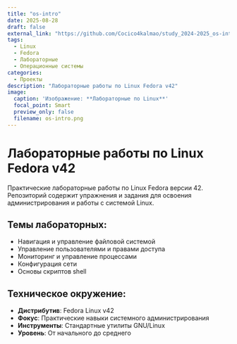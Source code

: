 ```yaml
---
title: "os-intro"
date: 2025-08-28
draft: false
external_link: "https://github.com/Cocico4kalmao/study_2024-2025_os-intro.git"
tags:
  - Linux
  - Fedora
  - Лабораторные
  - Операционные системы
categories:
  - Проекты
description: "Лабораторные работы по Linux Fedora v42"
image:
  caption: 'Изображение: **Лабораторные по Linux**'
  focal_point: Smart
  preview_only: false
  filename: os-intro.png
---
```


# Лабораторные работы по Linux Fedora v42

Практические лабораторные работы по Linux Fedora версии 42. Репозиторий содержит упражнения и задания для освоения администрирования и работы с системой Linux.

## Темы лабораторных:
- Навигация и управление файловой системой
- Управление пользователями и правами доступа
- Мониторинг и управление процессами
- Конфигурация сети
- Основы скриптов shell

## Техническое окружение:
- **Дистрибутив**: Fedora Linux v42
- **Фокус**: Практические навыки системного администрирования
- **Инструменты**: Стандартные утилиты GNU/Linux
- **Уровень**: От начального до среднего
